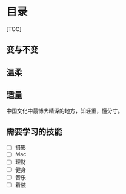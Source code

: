 # 目录

[TOC]

## 变与不变

## 温柔

## 适量

中国文化中最博大精深的地方，知轻重，懂分寸。

## 需要学习的技能

- [ ] 摄影
- [ ] Mac
- [ ] 理财
- [ ] 健身
- [ ] 音乐
- [ ] 着装
